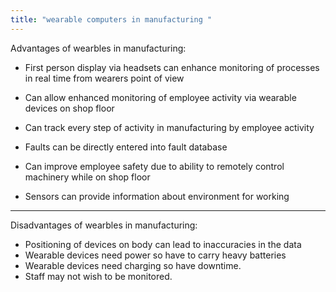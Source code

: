 ```yaml
---
title: "wearable computers in manufacturing "
--- 
```

Advantages of wearbles in manufacturing:

- First person display via headsets can enhance monitoring of processes in real time from wearers point of view
- Can allow enhanced monitoring of employee activity via wearable devices on shop floor
- Can track every step of activity in manufacturing by employee activity

- Faults can be directly entered into fault database
- Can improve employee safety due to ability to remotely control machinery while on shop floor
- Sensors can provide information about environment for working

---

Disadvantages of wearbles in manufacturing:

- Positioning of devices on body can lead to inaccuracies in the data
- Wearable devices need power so have to carry heavy batteries
- Wearable devices need charging so have downtime.
- Staff may not wish to be monitored. 